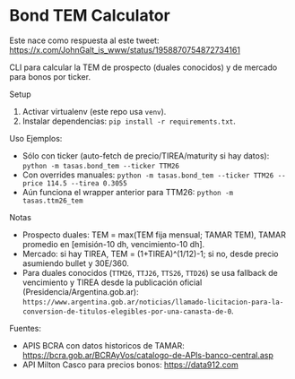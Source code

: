# Bond TEM Calculator

Este nace como respuesta al este tweet: https://x.com/JohnGalt_is_www/status/1958870754872734161

CLI para calcular la TEM de prospecto (duales conocidos) y de mercado para bonos por ticker.

Setup
1) Activar virtualenv (este repo usa `venv`).
2) Instalar dependencias: `pip install -r requirements.txt`.

Uso
Ejemplos:
- Sólo con ticker (auto-fetch de precio/TIREA/maturity si hay datos):
  `python -m tasas.bond_tem --ticker TTM26`
- Con overrides manuales:
  `python -m tasas.bond_tem --ticker TTM26 --price 114.5 --tirea 0.3055`
- Aún funciona el wrapper anterior para TTM26:
  `python -m tasas.ttm26_tem`

Notas
- Prospecto duales: TEM = max(TEM fija mensual; TAMAR TEM), TAMAR promedio en [emisión-10 dh, vencimiento-10 dh].
- Mercado: si hay TIREA, TEM = (1+TIREA)^(1/12)-1; si no, desde precio asumiendo bullet y 30E/360.
- Para duales conocidos (`TTM26`, `TTJ26`, `TTS26`, `TTD26`) se usa fallback de vencimiento y TIREA desde la publicación oficial (Presidencia/Argentina.gob.ar): `https://www.argentina.gob.ar/noticias/llamado-licitacion-para-la-conversion-de-titulos-elegibles-por-una-canasta-de-0`.


Fuentes:
- APIS BCRA con datos historicos de TAMAR: https://bcra.gob.ar/BCRAyVos/catalogo-de-APIs-banco-central.asp
- API Milton Casco para precios bonos: https://data912.com